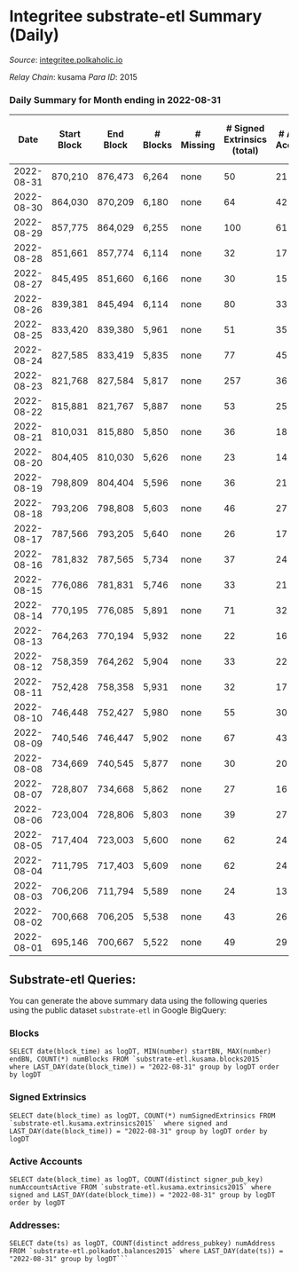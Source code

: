 # Integritee substrate-etl Summary (Daily)

_Source_: [integritee.polkaholic.io](https://integritee.polkaholic.io)

*Relay Chain*: kusama
*Para ID*: 2015



### Daily Summary for Month ending in 2022-08-31


| Date | Start Block | End Block | # Blocks | # Missing | # Signed Extrinsics (total) | # Active Accounts | # Addresses with Balances | # Events | # Transfers | # XCM Transfers In | # XCM Transfers Out |
| ---- | ----------- | --------- | -------- | --------- | --------------------------- | ----------------- | ------------------------- | -------- | ----------- | ------------------ | ------------------- |
| 2022-08-31 | 870,210 | 876,473 | 6,264 | none  | 50 | 21 | 12,600 | 12,808 | 29 ($49,408.86) | 2 ($0.38) |   |
| 2022-08-30 | 864,030 | 870,209 | 6,180 | none  | 64 | 42 | 12,598 | 12,691 | 33 ($2,090.46) |   |   |
| 2022-08-29 | 857,775 | 864,029 | 6,255 | none  | 100 | 61 | 12,594 | 13,039 | 56 ($1,245.09) |   |   |
| 2022-08-28 | 851,661 | 857,774 | 6,114 | none  | 32 | 17 | 12,583 | 12,396 | 21 ($1,649.09) |   |   |
| 2022-08-27 | 845,495 | 851,660 | 6,166 | none  | 30 | 15 | 12,579 | 12,496 | 21 ($2,669.28) |   |   |
| 2022-08-26 | 839,381 | 845,494 | 6,114 | none  | 80 | 33 | 12,575 | 12,636 | 64 ($7,190.07) |   |   |
| 2022-08-25 | 833,420 | 839,380 | 5,961 | none  | 51 | 35 | 12,574 | 12,201 | 32 ($2,666.11) |   |   |
| 2022-08-24 | 827,585 | 833,419 | 5,835 | none  | 77 | 45 | 12,573 | 17,849 | 1,311 ($217,953) |   |   |
| 2022-08-23 | 821,768 | 827,584 | 5,817 | none  | 257 | 36 | 11,587 | 12,946 | 231 ($18,276.40) |   | 1 ($0.34) |
| 2022-08-22 | 815,881 | 821,767 | 5,887 | none  | 53 | 25 | 11,583 | 12,066 | 34 ($19,632.50) |   |   |
| 2022-08-21 | 810,031 | 815,880 | 5,850 | none  | 36 | 18 | 11,574 | 11,894 | 24 ($17,590.81) |   |   |
| 2022-08-20 | 804,405 | 810,030 | 5,626 | none  | 23 | 14 | 11,571 | 11,376 | 17 ($1,653.22) |   |   |
| 2022-08-19 | 798,809 | 804,404 | 5,596 | none  | 36 | 21 | 11,571 | 11,381 | 24 ($3,683.46) |   |   |
| 2022-08-18 | 793,206 | 798,808 | 5,603 | none  | 46 | 27 | 11,571 | 11,451 | 24 ($33,688.80) |   |   |
| 2022-08-17 | 787,566 | 793,205 | 5,640 | none  | 26 | 17 | 11,568 | 11,411 | 11 ($1,159.15) |   |   |
| 2022-08-16 | 781,832 | 787,565 | 5,734 | none  | 37 | 24 | 11,567 | 11,676 | 20 ($85,271.45) |   |   |
| 2022-08-15 | 776,086 | 781,831 | 5,746 | none  | 33 | 21 | 11,566 | 11,676 | 22 ($6,303.87) |   |   |
| 2022-08-14 | 770,195 | 776,085 | 5,891 | none  | 71 | 32 | 11,565 | 12,161 | 48 ($10,002.13) |   |   |
| 2022-08-13 | 764,263 | 770,194 | 5,932 | none  | 22 | 16 | 11,565 | 11,982 | 15 ($1,299.42) |   |   |
| 2022-08-12 | 758,359 | 764,262 | 5,904 | none  | 33 | 22 | 11,564 | 11,984 | 21 ($1,751.00) |   |   |
| 2022-08-11 | 752,428 | 758,358 | 5,931 | none  | 32 | 17 | 11,561 | 12,038 | 17 ($3,657.02) |   |   |
| 2022-08-10 | 746,448 | 752,427 | 5,980 | none  | 55 | 30 | 11,557 | 12,261 | 39 ($26,232.40) |   | 1 ($7.61) |
| 2022-08-09 | 740,546 | 746,447 | 5,902 | none  | 67 | 43 | 11,551 | 12,161 | 42 ($17,838.55) |   | 1 ($157.35) |
| 2022-08-08 | 734,669 | 740,545 | 5,877 | none  | 30 | 20 | 11,545 | 11,922 | 19 ($17,473.02) |   |   |
| 2022-08-07 | 728,807 | 734,668 | 5,862 | none  | 27 | 16 | 11,539 | 11,878 | 20 ($1,456.29) |   |   |
| 2022-08-06 | 723,004 | 728,806 | 5,803 | none  | 39 | 27 | 11,537 | 11,807 | 21 ($8,607.02) |   |   |
| 2022-08-05 | 717,404 | 723,003 | 5,600 | none  | 62 | 24 | 11,534 | 11,525 | 49 ($73,485.71) |   |   |
| 2022-08-04 | 711,795 | 717,403 | 5,609 | none  | 62 | 24 | 11,533 | 11,576 | 50 ($421,053) |   |   |
| 2022-08-03 | 706,206 | 711,794 | 5,589 | none  | 24 | 13 | 11,518 | 11,313 | 20 ($289,767) |   |   |
| 2022-08-02 | 700,668 | 706,205 | 5,538 | none  | 43 | 26 | 11,515 | 11,298 | 27 ($3,384.18) |   |   |
| 2022-08-01 | 695,146 | 700,667 | 5,522 | none  | 49 | 29 | 11,515 | 11,312 | 33 ($40,952.71) | 1 ($6.76) |   |

## Substrate-etl Queries:
You can generate the above summary data using the following queries using the public dataset `substrate-etl` in Google BigQuery:


### Blocks
```
SELECT date(block_time) as logDT, MIN(number) startBN, MAX(number) endBN, COUNT(*) numBlocks FROM `substrate-etl.kusama.blocks2015`  where LAST_DAY(date(block_time)) = "2022-08-31" group by logDT order by logDT
```


### Signed Extrinsics
```
SELECT date(block_time) as logDT, COUNT(*) numSignedExtrinsics FROM `substrate-etl.kusama.extrinsics2015`  where signed and LAST_DAY(date(block_time)) = "2022-08-31" group by logDT order by logDT
```


### Active Accounts
```
SELECT date(block_time) as logDT, COUNT(distinct signer_pub_key) numAccountsActive FROM `substrate-etl.kusama.extrinsics2015` where signed and LAST_DAY(date(block_time)) = "2022-08-31" group by logDT order by logDT
```


### Addresses:
```
SELECT date(ts) as logDT, COUNT(distinct address_pubkey) numAddress FROM `substrate-etl.polkadot.balances2015` where LAST_DAY(date(ts)) = "2022-08-31" group by logDT```

